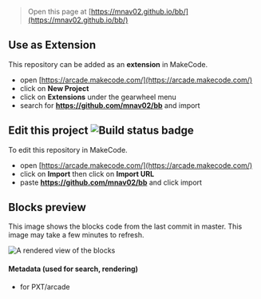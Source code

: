 


> Open this page at [https://mnav02.github.io/bb/](https://mnav02.github.io/bb/)

## Use as Extension

This repository can be added as an **extension** in MakeCode.

* open [https://arcade.makecode.com/](https://arcade.makecode.com/)
* click on **New Project**
* click on **Extensions** under the gearwheel menu
* search for **https://github.com/mnav02/bb** and import

## Edit this project ![Build status badge](https://github.com/mnav02/bb/workflows/MakeCode/badge.svg)

To edit this repository in MakeCode.

* open [https://arcade.makecode.com/](https://arcade.makecode.com/)
* click on **Import** then click on **Import URL**
* paste **https://github.com/mnav02/bb** and click import

## Blocks preview

This image shows the blocks code from the last commit in master.
This image may take a few minutes to refresh.

![A rendered view of the blocks](https://github.com/mnav02/bb/raw/master/.github/makecode/blocks.png)

#### Metadata (used for search, rendering)

* for PXT/arcade
<script src="https://makecode.com/gh-pages-embed.js"></script><script>makeCodeRender("{{ site.makecode.home_url }}", "{{ site.github.owner_name }}/{{ site.github.repository_name }}");</script>

